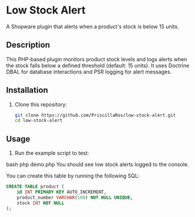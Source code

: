 # Low Stock Alert

A Shopware plugin that alerts when a product's stock is below 15 units.

## Description

This PHP-based plugin monitors product stock levels and logs alerts when the stock falls below a defined threshold (default: 15 units). It uses Doctrine DBAL for database interactions and PSR logging for alert messages.

## Installation

1. Clone this repository:

   ```bash
   git clone https://github.com/PriscillaRos/low-stock-alert.git
   cd low-stock-alert

## Usage

1. Run the example script to test:

bash
php demo.php
You should see low stock alerts logged to the console.

You can create this table by running the following SQL:

```sql
CREATE TABLE product (
    id INT PRIMARY KEY AUTO_INCREMENT,
    product_number VARCHAR(100) NOT NULL UNIQUE,
    stock INT NOT NULL
);
